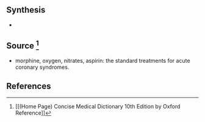 ## Synthesis
- 
## Source [^1]
- morphine, oxygen, nitrates, aspirin: the standard treatments for acute coronary syndromes.
## References

[^1]: [[(Home Page) Concise Medical Dictionary 10th Edition by Oxford Reference]]
